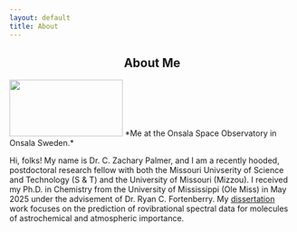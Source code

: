 ```yaml
---
layout: default
title: About
---
```

 <h2 style="text-align:center;">About Me</h2> 

<img src="/images/website_image.png" width="200" height="100">
*Me at the Onsala Space Observatory in Onsala Sweden.*

Hi, folks! My name is Dr. C. Zachary Palmer, and I am a recently hooded, postdoctoral research fellow with both the Missouri Univserity of Science and Technology (S & T) and the University of Missouri (Mizzou). I received my Ph.D. in Chemistry from the University of Mississippi (Ole Miss) in May 2025 under the advisement of Dr. Ryan C. Fortenberry. My [dissertation](/pdfs/diss.pdf) work focuses on the prediction of rovibrational spectral data for molecules of astrochemical and atmospheric importance. 